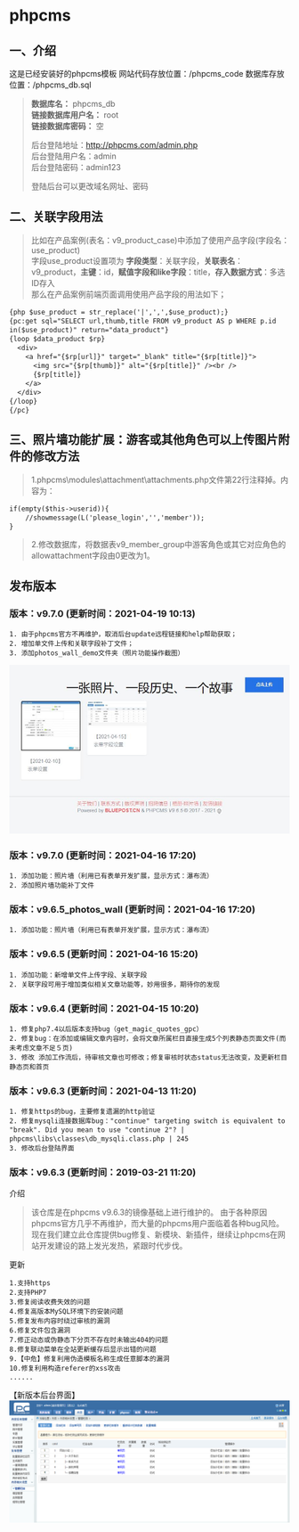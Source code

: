 # phpcms  

## 一、介绍

这是已经安装好的phpcms模板
网站代码存放位置：/phpcms_code
数据库存放位置：/phpcms_db.sql
>**数据库名：** phpcms_db<br>
>**链接数据库用户名：** root<br>
>**链接数据库密码：** 空
>
>后台登陆地址：http://phpcms.com/admin.php<br>
>后台登陆用户名：admin<br>
>后台登陆密码：admin123
>
>登陆后台可以更改域名网址、密码

## 二、关联字段用法

>比如在产品案例(表名：v9_product_case)中添加了使用产品字段(字段名：use_product)<br>
>字段use_product设置项为 **字段类型**：关联字段，**关联表名**：v9_product，**主键**：id，**赋值字段和like字段**：title，**存入数据方式**：多选ID存入<br>
>那么在产品案例前端页面调用使用产品字段的用法如下；

    {php $use_product = str_replace('|',',',$use_product);}
    {pc:get sql="SELECT url,thumb,title FROM v9_product AS p WHERE p.id in($use_product)" return="data_product"}
    {loop $data_product $rp}
      <div>
        <a href="{$rp[url]}" target="_blank" title="{$rp[title]}">
          <img src="{$rp[thumb]}" alt="{$rp[title]}" /><br />
          {$rp[title]}
        </a>
      </div>
    {/loop}
    {/pc}

## 三、照片墙功能扩展：游客或其他角色可以上传图片附件的修改方法

>1.phpcms\modules\attachment\attachments.php文件第22行注释掉。内容为：

    if(empty($this->userid)){
        //showmessage(L('please_login','','member'));
    }

>2.修改数据库，将数据表v9_member_group中游客角色或其它对应角色的allowattachment字段由0更改为1。

## 发布版本

### 版本：v9.7.0 (更新时间：2021-04-19 10:13)

    1. 由于phpcms官方不再维护，取消后台update远程链接和help帮助获取；
    2. 增加单文件上传和关联字段补丁文件；
    3. 添加photos_wall_demo文件夹（照片功能操作截图）

![照片墙前台显示页面(瀑布流样式)](photos_wall_demo/photos_wall_show_page.jpg) 

### 版本：v9.7.0 (更新时间：2021-04-16 17:20)

    1. 添加功能：照片墙（利用已有表单开发扩展，显示方式：瀑布流）
    2. 添加照片墙功能补丁文件

### 版本：v9.6.5_photos_wall (更新时间：2021-04-16 17:20)

    1. 添加功能：照片墙（利用已有表单开发扩展，显示方式：瀑布流）

### 版本：v9.6.5 (更新时间：2021-04-16 15:20)

    1. 添加功能：新增单文件上传字段、关联字段
    2. 关联字段可用于增加类似相关文章功能等，妙用很多，期待你的发现

### 版本：v9.6.4 (更新时间：2021-04-15 10:20)

    1. 修复php7.4以后版本支持bug（get_magic_quotes_gpc）
    2. 修复bug：在添加或编辑文章内容时，会将文章所属栏目直接生成5个列表静态页面文件(而未考虑文章不足５页)
    3. 修改 添加工作流后，待审核文章也可修改；修复审核时状态status无法改变，及更新栏目静态页和首页

### 版本：v9.6.3 (更新时间：2021-04-13 11:20)

    1. 修复https的bug，主要修复遗漏的http验证
    2. 修复mysqli连接数据库bug："continue" targeting switch is equivalent to "break". Did you mean to use "continue 2"? | phpcms\libs\classes\db_mysqli.class.php | 245
    3. 修改后台登陆界面

### 版本：v9.6.3 (更新时间：2019-03-21 11:20)

介绍
>该仓库是在phpcms v9.6.3的镜像基础上进行维护的。
>由于各种原因phpcms官方几乎不再维护，而大量的phpcms用户面临着各种bug风险。
>现在我们建立此仓库提供bug修复、新模块、新插件，继续让phpcms在网站开发建设的路上发光发热，紧跟时代步伐。

更新

    1.支持https
    2.支持PHP7
    3.修复阅读收费失效的问题
    4.修复高版本MySQL环境下的安装问题
    5.修复发布内容时绕过审核的漏洞
    6.修复文件包含漏洞
    7.修正动态或伪静态下分页不存在时未输出404的问题
    8.修复联动菜单在全站更新缓存后显示出错的问题
    9.【中危】修复利用伪造模板名称生成任意脚本的漏洞
    10.修复利用构造referer的xss攻击
    ......


【新版本后台界面】
![新版phpcms后台界面](demo1001.png) 